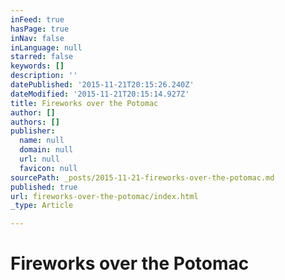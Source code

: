 ```yaml
---
inFeed: true
hasPage: true
inNav: false
inLanguage: null
starred: false
keywords: []
description: ''
datePublished: '2015-11-21T20:15:26.240Z'
dateModified: '2015-11-21T20:15:14.927Z'
title: Fireworks over the Potomac
author: []
authors: []
publisher:
  name: null
  domain: null
  url: null
  favicon: null
sourcePath: _posts/2015-11-21-fireworks-over-the-potomac.md
published: true
url: fireworks-over-the-potomac/index.html
_type: Article

---
```

# Fireworks over the Potomac